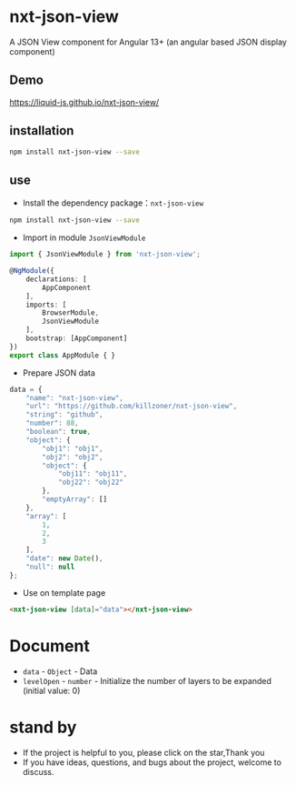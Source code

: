 # nxt-json-view

A JSON View component for Angular 13+ (an angular based JSON display component)

## Demo

<https://liquid-js.github.io/nxt-json-view/>

## installation

```sh
npm install nxt-json-view --save
```

## use

-   Install the dependency package：`nxt-json-view`

```sh
npm install nxt-json-view --save
```

-   Import in module `JsonViewModule`

```ts
import { JsonViewModule } from 'nxt-json-view';

@NgModule({
    declarations: [
        AppComponent
    ],
    imports: [
        BrowserModule,
        JsonViewModule
    ],
    bootstrap: [AppComponent]
})
export class AppModule { }
```

-   Prepare JSON data

```js
data = {
    "name": "nxt-json-view",
    "url": "https://github.com/killzoner/nxt-json-view",
    "string": "github",
    "number": 88,
    "boolean": true,
    "object": {
        "obj1": "obj1",
        "obj2": "obj2",
        "object": {
            "obj11": "obj11",
            "obj22": "obj22"
        },
        "emptyArray": []
    },
    "array": [
        1,
        2,
        3
    ],
    "date": new Date(),
    "null": null
};
```

-   Use on template page

```html
<nxt-json-view [data]="data"></nxt-json-view>
```

# Document

-   `data` - `Object` - Data
-   `levelOpen` - `number` - Initialize the number of layers to be expanded (initial value: 0)

# stand by

-   If the project is helpful to you, please click on the star,Thank you
-   If you have ideas, questions, and bugs about the project, welcome to discuss.
